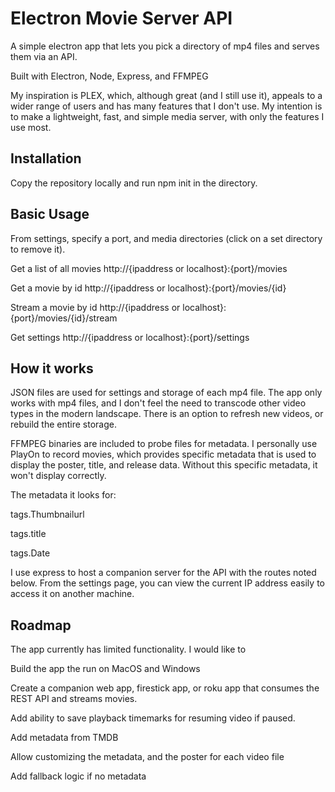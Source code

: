 # Electron Movie Server API
A simple electron app that lets you pick a directory of mp4 files and serves them via an API.

Built with Electron, Node, Express, and FFMPEG

My inspiration is PLEX, which, although great (and I still use it), appeals to a wider range of users and has many features that I don't use. My intention is to make a lightweight, fast, and simple media server, with only the features I use most.

## Installation
Copy the repository locally and run npm init in the directory.

## Basic Usage
From settings, specify a port, and media directories (click on a set directory to remove it).

Get a list of all movies
http://{ipaddress or localhost}:{port}/movies

Get a movie by id
http://{ipaddress or localhost}:{port}/movies/{id}

Stream a movie by id
http://{ipaddress or localhost}:{port}/movies/{id}/stream

Get settings
http://{ipaddress or localhost}:{port}/settings

## How it works
JSON files are used for settings and storage of each mp4 file. The app only works with mp4 files, and I don't feel the need to transcode other video types in the modern landscape. There is an option to refresh new videos, or rebuild the entire storage.

FFMPEG binaries are included to probe files for metadata. I personally use PlayOn to record movies, which provides specific metadata that is used to display the poster, title, and release data. Without this specific metadata, it won't display correctly.

The metadata it looks for:

tags.Thumbnailurl

tags.title

tags.Date

I use express to host a companion server for the API with the routes noted below. From the settings page, you can view the current IP address easily to access it on another machine.

## Roadmap
The app currently has limited functionality. I would like to

Build the app the run on MacOS and Windows

Create a companion web app, firestick app, or roku app that consumes the REST API and streams movies.

Add ability to save playback timemarks for resuming video if paused.

Add metadata from TMDB

Allow customizing the metadata, and the poster for each video file

Add fallback logic if no metadata
